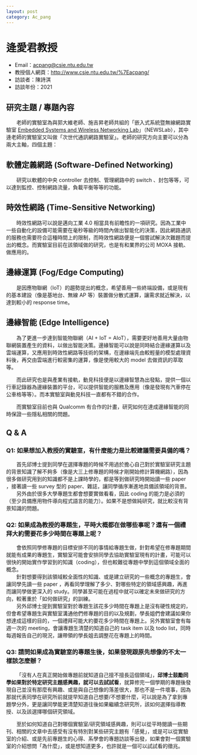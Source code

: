 ```yaml
---
layout: post
category: Ac_pang
---
```


#  逄愛君教授

- Email：acpang@csie.ntu.edu.tw
- 教授個人網頁：<http://www.csie.ntu.edu.tw/%7Eacpang/> 
- 訪談者：陳詩淇
- 訪談年份：2021

## 研究主題 / 專題內容

&emsp;&emsp;老師的實驗室為與郭大維老師、施吉昇老師共組的「嵌入式系統暨無線網路實驗室 [Embedded Systems and Wireless Networking Lab](http://rtlab.csie.ntu.edu.tw/)」（NEWSLab），其中逄老師的實驗室又叫做「次世代通訊網路實驗室」。老師的研究方向主要可以分為兩大主軸，四個主題：

## 軟體定義網路 (Software-Defined Networking)

&emsp;&emsp;研究以軟體的中央 controller 去控制、管理網路中的 switch 、封包等等，可以達到監控、控制網路流量，負載平衡等等的功能。

## 時效性網路 (Time-Sensitive Networking)

&emsp;&emsp;時效性網路可以說是邁向工業 4.0 相當具有前瞻性的一項研究。因為工業中一些自動化的設備可能需要在毫秒等級的時間內做出智能化的決策，因此網路通訊的服務也需要符合這種時間上的限制，而時效性網路便是一個嘗試解決次難題而提出的概念。而實驗室目前在該領域做的研究，也是有和業界的公司 MOXA 接軌、做應用的。

## 邊緣運算 (Fog/Edge Computing)

&emsp;&emsp;是因應物聯網（IoT）的趨勢提出的概念，希望善用一些終端設備，或是現有的基本建設（像是基地台、無線 AP 等）裝置做分散式運算，讓需求就近解決，以達到較小的 response time。

## 邊緣智能 (Edge Intelligence)

&emsp;&emsp;為了更進一步達到智能物聯網（AI + IoT = AIoT），需要更好地善用大量由物聯網裝置產生的資料，以做出智能決策。邊緣智能可以說是同時結合邊緣運算以及雲端運算，又應用到時效性網路等技術的架構，在邊緣端先由較輕量的模型處理資料後，再交由雲端進行較密集的運算，像是使用較大的 model 去做資訊的萃取等。

&emsp;&emsp;而此研究也是與產業有接軌，動見科技便是以邊緣智慧為出發點，提供一個以行車記錄器為邊緣裝置的平台，可以提供智能的服務及應用（像是發現有汽車停在公車格等等）。而本實驗室與動見科技一直都有不錯的合作。

&emsp;&emsp;而實驗室目前也與 Qualcomm 有合作的計畫，研究如何在達成邊緣智能的同時保證一些隱私相關的問題。

## Q & A

### Q1: 如果想加入教授的實驗室，有什麼能力是比較建議需要具備的嗎？

&emsp;&emsp;首先邱博士提到同學在選擇專題的時候不用過於擔心自己對於實驗室研究主題的背景知識了解不夠多（像是大三上修專題的時候才剛開始修計算機網路），因為很多做研究用到的知識都不是上課時學的，都是等到做研究時開始讀一些 paper ，接著讀一些 survey 型的 paper、雜誌，讓同學循序漸進地具備該領域的背景。
<br>&emsp;&emsp;另外由於很多大學專題生都會想要實做看看，因此 coding 的能力是必須的（至少具備應用物件導向程式語言的能力）。如果不是想做純研究，就比較沒有背景知識的問題。

### Q2: 如果成為教授的專題生，平時大概都在做哪些事呢？還有一個禮拜大約需要花多少時間在專題上呢？

&emsp;&emsp;會依照同學修專題的目標安排不同的事情給專題生做，針對希望在修專題期間就能有成果的專題生，實驗室可能會安排同學去協助實驗室現有的計畫，可能可以很快的開始實作學習到的知識（coding），但也較難從專題中學到這個領域全面的概念。<br>
&emsp;&emsp;針對想要得到該領域較全面性的知識、或是建立研究的一些概念的專題生，會讓同學先讀一些 paper ，再看同學理解了多少、對哪些特定的領域感興趣，再進而讓同學做更深入的 study。同學甚至可能在過程中就可以確定未來做研究的方向，較著重於「如何做研究」的訓練。<br>
&emsp;&emsp;另外邱博士提到實驗室對於專題生該花多少時間在專題上是沒有硬性規定的，但會希望專題生與實驗室溝通他們修專題的目的以及規劃，學長姐們會建議如果你想達成這樣的目的，一個禮拜可能大約要花多少時間在專題上。另外實驗室會有每週一次的 meeting，會讓專題生清楚的知道自己的 task item 以及 todo list，同時每週報告自己的現況，讓帶領的學長姐去調整花在專題上的時間。

### Q3: 請問如果成為實驗室的專題生後，如果發現跟原先想像的不太一樣該怎麼辦？

&emsp;&emsp;「沒有人在真正開始做專題前就知道自己擅不擅長這個領域」，**邱博士鼓勵同學如果對於特定研究主題感興趣，就可以去試試看**，就算修完一個學期的專題後發現自己並沒有那麼有興趣、或是與自己想像的落差很大，那也不是一件壞事，因為那就代表同學在研究所前就提早知道自己想要/不想要什麼，可以說是為了拿到專題學分外，更是讓同學能更清楚知道往後如果繼續念研究所，該如何選擇指導教授、以及該選擇哪個研究領域。

&emsp;&emsp;至於如何知道自己對哪個實驗室/研究領域感興趣，則可以從平時閱讀一些期刊、相關的文章中去感受有沒有特別對某些研究主題有「感覺」，或是可以從實驗室的介紹、或是先前專題生的心得、系學會的專題訪談等出發，如果會對一個實驗室的介紹想問「為什麼」，或是想知道更多，也許就是一個可以試試看的徵兆。


